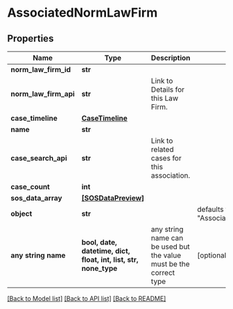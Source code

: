 # AssociatedNormLawFirm


## Properties
Name | Type | Description | Notes
------------ | ------------- | ------------- | -------------
**norm_law_firm_id** | **str** |  | 
**norm_law_firm_api** | **str** | Link to Details for this Law Firm. | 
**case_timeline** | [**CaseTimeline**](CaseTimeline.md) |  | 
**name** | **str** |  | 
**case_search_api** | **str** | Link to related cases for this association. | 
**case_count** | **int** |  | 
**sos_data_array** | [**[SOSDataPreview]**](SOSDataPreview.md) |  | 
**object** | **str** |  | defaults to "AssociatedNormLawFirm"
**any string name** | **bool, date, datetime, dict, float, int, list, str, none_type** | any string name can be used but the value must be the correct type | [optional]

[[Back to Model list]](../README.md#documentation-for-models) [[Back to API list]](../README.md#documentation-for-api-endpoints) [[Back to README]](../README.md)


